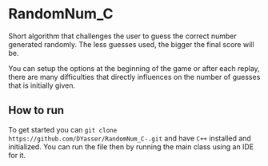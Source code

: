 # RandomNum_C

Short algorithm that challenges the user to guess the correct number generated randomly. The less guesses used, the bigger the final score will be.

You can setup the options at the beginning of the game or after each replay, there are many difficulties that directly influences on the number of guesses that is initially given.

## How to run

To get started you can `git clone  https://github.com/DYasser/RandomNum_C-.git` and have `C++` installed and initialized. You can run the file then by running the main class using an IDE for it.
